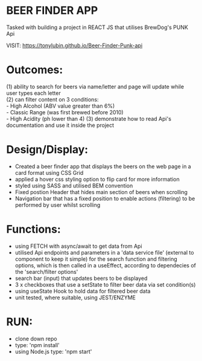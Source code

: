 # BEER FINDER APP

Tasked with building a project in REACT JS that utilises BrewDog's PUNK Api

VISIT:  https://tonylubin.github.io/Beer-Finder-Punk-api

# Outcomes: #

(1) ability to search for beers via name/letter and page will update while user types each letter  
(2) can filter content on 3 conditions:   
    - High Alcohol (ABV value greater than 6%)  
    - Classic Range (was first brewed before 2010)  
    - High Acidity (ph lower than 4)
(3) demonstrate how to read Api's documentation and use it inside the project

# Design/Display: # 

- Created a beer finder app that displays the beers on the web page in a card format using CSS Grid
- applied a hover css styling option to flip card for more information
- styled using SASS and utilised BEM convention
- Fixed postion Header that hides main section of beers when scrolling
- Navigation bar that has a fixed position to enable actions (filtering) to be performed by user whilst scrolling

# Functions: #

- using FETCH with async/await to get data from Api
- utilised Api endpoints and parameters in a 'data service file' (external to component to keep it simple) for the search function and filtering options, which is then
  called in a useEffect, according to dependecies of the 'search/filter options'    
- search bar (input) that updates beers to be displayed
- 3 x checkboxes that use a setState to filter beer data via set condition(s)
- using useState Hook to hold data for filtered beer data
- unit tested, where suitable, using JEST/ENZYME
 
# RUN: #
- clone down repo
- type: 'npm install'
- using Node.js type: 'npm start'

